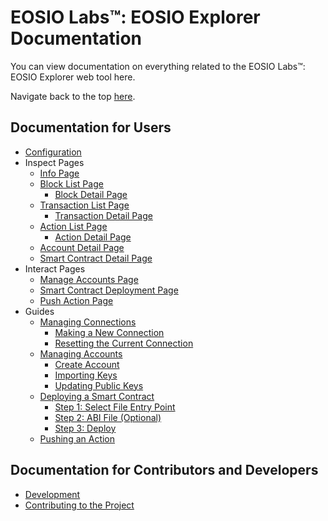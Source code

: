 # EOSIO Labs™: EOSIO Explorer Documentation

You can view documentation on everything related to the EOSIO Labs™: EOSIO Explorer web tool here.

Navigate back to the top [here](../README.md).

## Documentation for Users

* [Configuration](configuration.md)
* Inspect Pages
    * [Info Page](./pages/info-page.md)
    * [Block List Page](./pages/block-list-page.md)
        * [Block Detail Page](./pages/detail-pages/block-detail-page.md)
    * [Transaction List Page](./pages/transaction-list-page.md)
        * [Transaction Detail Page](./pages/detail-pages/transaction-detail-page.md)
    * [Action List Page](./pages/action-list-page.md)
        * [Action Detail Page](./pages/detail-pages/action-detail-page.md)
    * [Account Detail Page](./pages/detail-pages/account-detail-page.md)
    * [Smart Contract Detail Page](./pages/detail-pages/smart-contract-detail-page.md)
* Interact Pages
    * [Manage Accounts Page](./pages/interact/manage-accounts-page.md)
    * [Smart Contract Deployment Page](./pages/interact/deployment-page.md)
    * [Push Action Page](./pages/interact/push-action-page.md)
* Guides
    * [Managing Connections](./guides/connection)
        * [Making a New Connection](./guides/connection/new-connections.md)
        * [Resetting the Current Connection](./guides/connection/reset-connections.md)
    * [Managing Accounts](./guides/permissions)
        * [Create Account](./guides/permissions/create_account.md)
        * [Importing Keys](./guides/permissions/import_account.md)
        * [Updating Public Keys](./guides/permissions/update_account.md)
    * [Deploying a Smart Contract](./guides/deployment)
        * [Step 1: Select File Entry Point](./guides/deployment/step-one.md)
        * [Step 2: ABI File (Optional)](./guides/deployment/step-two.md)
        * [Step 3: Deploy](./guides/deployment/step-three.md)
    * [Pushing an Action](./guides/push-action)

## Documentation for Contributors and Developers

* [Development](development.md)
* [Contributing to the Project](../CONTRIBUTING.md)

